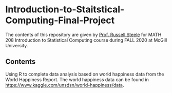 # Introduction-to-Staitstical-Computing-Final-Project
The contents of this repository are given by [Prof. Russell Steele](https://www.math.mcgill.ca/steele/Site/Home.html) for MATH 208 Introduction to Statistical Computing course during FALL 2020 at McGill University.
## Contents
Using R to complete data analysis based on world happiness data from the World Happiness Report. The world happiness data can be found in https://www.kaggle.com/unsdsn/world-happiness/data.
